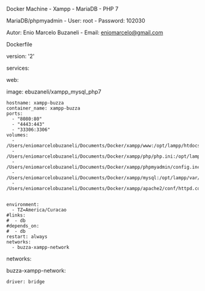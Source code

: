 Docker Machine - Xampp - MariaDB - PHP 7

MariaDB/phpmyadmin - User: root - Password: 102030

Autor: Enio Marcelo Buzaneli - Email: eniomarcelo@gmail.com

Dockerfile

version: '2'

services:

  web:

  image: ebuzaneli/xampp_mysql_php7
    
    hostname: xampp-buzza
    container_name: xampp-buzza
    ports: 
      - "8080:80" 
      - "4443:443" 
      - "33306:3306" 
    volumes:
      - /Users/eniomarcelobuzaneli/Documents/Docker/xampp/www:/opt/lampp/htdocs
      - /Users/eniomarcelobuzaneli/Documents/Docker/xampp/php/php.ini:/opt/lampp/etc/php.ini
      - /Users/eniomarcelobuzaneli/Documents/Docker/xampp/phpmyadmin/config.inc.php:/opt/lampp/phpmyadmin/config.inc.php
      - /Users/eniomarcelobuzaneli/Documents/Docker/xampp/mysql:/opt/lampp/var/mysql
      - /Users/eniomarcelobuzaneli/Documents/Docker/xampp/apache2/conf/httpd.conf:/opt/lampp/apache2/conf/httpd.conf
      
      
    environment:
      - TZ=America/Curacao
    #links:
    #  - db
    #depends_on:
    #  - db
    restart: always
    networks:
      - buzza-xampp-network
      
      
networks:

  buzza-xampp-network:
  
    driver: bridge